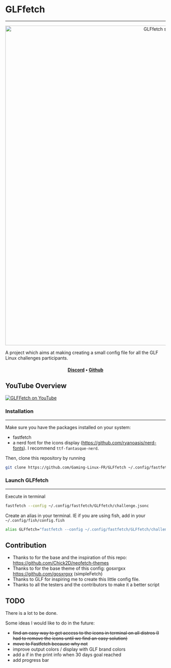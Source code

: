 # GLFfetch

---

<p align="center">
  <img width="1000" src="https://cdn.discordapp.com/attachments/1138590540573708338/1193941056597794856/image.png?ex=65ae8b42&is=659c1642&hm=ddf20509ec90979dd097c307d751c70d046a96c37b8f83c9af456fea5ce64198&" alt="GLFfetch screenshoot">
</p>

A project which aims at making creating a small config file for all the GLF Linux challenges participants.

<h4 align="center"> 
<a href="https://discord.gg/WCAKxxRA3t">Discord</a> • <a href="https://github.com/Gaming-Linux-FR">Github</a>
</h4>

## YouTube Overview

[![GLFFetch on YouTube](http://img.youtube.com/vi/zEoRNoo0WSQ/0.jpg)](http://www.youtube.com/watch?v=zEoRNoo0WSQ "Discover GLFFetch with A1RM4X")

### Installation 
---

Make sure you have the packages installed on your system:
- fastfetch
- a nerd font for the icons display (https://github.com/ryanoasis/nerd-fonts). I recommend ```ttf-fantasque-nerd```.

Then, clone this repository by running

```bash
git clone https://github.com/Gaming-Linux-FR/GLFfetch ~/.config/fastfetch/GLFfetch
```

### Launch GLFfetch
---

Execute in terminal

```bash
fastfetch --config ~/.config/fastfetch/GLFfetch/challenge.jsonc
```

Create an alias in your terminal. IE if you are using fish, add in your ```~/.config/fish/config.fish```

```bash
alias GLFfetch="fastfetch --config ~/.config/fastfetch/GLFfetch/challenge.jsonc"
```

Contribution
---

- Thanks to for the base and the inspiration of this repo: https://github.com/Chick2D/neofetch-themes
- Thanks to for the base theme of this config: gosxrgxx https://github.com/gosxrgxx (simpleFetch)
- Thanks to GLF for inspiring me to create this little config file.
- Thanks to all the testers and the contributors to make it a better script


TODO
---

There is a lot to be done.

Some ideas I would like to do in the future:
- ~~find an easy way to get access to the icons in terminal on all distros (I had to remove the icons until we find an easy solution)~~
- ~~move to Fastfetch because why not~~
- improve output colors / display with GLF brand colors
- add a if in the print info when 30 days goal reached
- add progress bar
